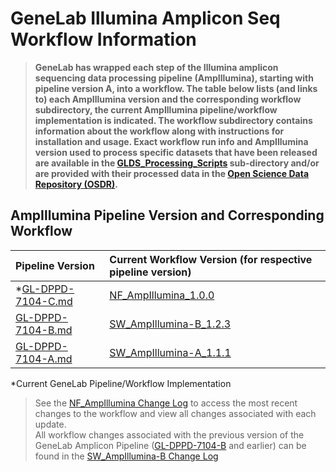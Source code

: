 # GeneLab Illumina Amplicon Seq Workflow Information

> **GeneLab has wrapped each step of the Illumina amplicon sequencing data processing pipeline (AmpIllumina), starting with pipeline version A, into a workflow. The table below lists (and links to) each AmpIllumina version and the corresponding workflow subdirectory, the current AmpIllumina pipeline/workflow implementation is indicated. The workflow subdirectory contains information about the workflow along with instructions for installation and usage. Exact workflow run info and AmpIllumina version used to process specific datasets that have been released are available in the [GLDS_Processing_Scripts](../GLDS_Processing_Scripts) sub-directory and/or are provided with their processed data in the [Open Science Data Repository (OSDR)](https://osdr.nasa.gov/bio/repo/).**  

## AmpIllumina Pipeline Version and Corresponding Workflow

|Pipeline Version|Current Workflow Version (for respective pipeline version)|
|:---------------|:---------------------------------------------------------|
|*[GL-DPPD-7104-C.md](../Pipeline_GL-DPPD-7104_Versions/GL-DPPD-7104-C.md)|[NF_AmpIllumina_1.0.0](https://github.com/nasa/GeneLab_AmpliconSeq_Workflow)|
|[GL-DPPD-7104-B.md](../Pipeline_GL-DPPD-7104_Versions/GL-DPPD-7104-B.md)|[SW_AmpIllumina-B_1.2.3](SW_AmpIllumina-B)|
|[GL-DPPD-7104-A.md](../Pipeline_GL-DPPD-7104_Versions/GL-DPPD-7104-A.md)|[SW_AmpIllumina-A_1.1.1](SW_AmpIllumina-A)|

*Current GeneLab Pipeline/Workflow Implementation

> See the [NF_AmpIllumina Change Log](https://github.com/nasa/GeneLab_AmpliconSeq_Workflow/blob/main/CHANGELOG.md) to access the most recent changes to the workflow and view all changes associated with each update.<br>
> All workflow changes associated with the previous version of the GeneLab Amplicon Pipeline ([GL-DPPD-7104-B](https://github.com/nasa/GeneLab_Data_Processing/blob/master/Amplicon/Illumina/Pipeline_GL-DPPD-7104_Versions/GL-DPPD-7104-B.md) and earlier) can be found in the [SW_AmpIllumina-B Change Log](https://github.com/nasa/GeneLab_Data_Processing/blob/master/Amplicon/Illumina/Workflow_Documentation/SW_AmpIllumina-B/CHANGELOG.md)
